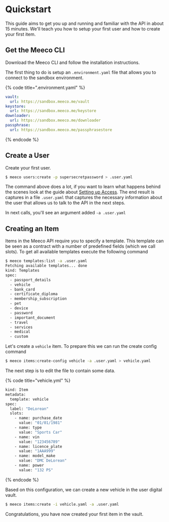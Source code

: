 # Quickstart

This guide aims to get you up and running and familiar with the API in about 15 minutes. We'll teach you how to setup your first user and how to create your first item.

## Get the Meeco CLI

Download the Meeco CLI and follow the installation instructions.

The first thing to do is setup an `.environment.yaml` file that allows you to connect to the sandbox environment.

{% code title=".environment.yaml" %}
```yaml
vault:
  url: https://sandbox.meeco.me/vault
keystore:
  url: https://sandbox.meeco.me/keystore
downloader:
  url: https://sandbox.meeco.me/downloader
passphrase:
  url: https://sandbox.meeco.me/passphrasestore
```
{% endcode %}

## Create a User

Create your first user.

```bash
$ meeco users:create -p supersecretpassword > .user.yaml
```

The command above does a lot, if you want to learn what happens behind the scenes look at the guide about [Setting up Access](../guides/setting-up-access.md). The end result is captures in a file `.user.yaml` that captures the necessary information about the user that allows us to talk to the API in the next steps.

In next calls, you'll see an argument added `-a .user.yaml`

## Creating an Item

Items in the Meeco API require you to specify a template. This template can be seen as a contract with a number of predefined fields \(which we call slots\). To get all available templates execute the following command

```bash
$ meeco templates:list -a .user.yaml
Fetching available templates... done
kind: Templates
spec:
  - passport_details
  - vehicle
  - bank_card
  - certificate_diploma
  - membership_subscription
  - pet
  - device
  - password
  - important_document
  - travel
  - services
  - medical
  - custom
```

Let's create a `vehicle` item. To prepare this we can run the create config command

```bash
$ meeco items:create-config vehicle -a .user.yaml > vehicle.yaml
```

The next step is to edit the file to contain some data.

{% code title="vehicle.yml" %}
```bash
kind: Item
metadata:
  template: vehicle
spec:
  label: "DeLorean"
  slots:
    - name: purchase_date
      value: "01/01/1981"
    - name: type
      value: "Sports Car"
    - name: vin
      value: "123456789"
    - name: licence_plate
      value: "1AAA999"
    - name: model_make
      value: "DMC DeLorean"
    - name: power
      value: "132 PS"
```
{% endcode %}

Based on this configuration, we can create a new vehicle in the user digital vault.

```bash
$ meeco items:create -i vehicle.yaml -a .user.yaml
```

Congratulations, you have now created your first item in the vault.

